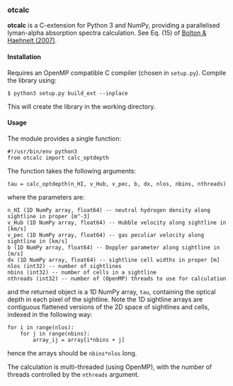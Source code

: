 ### otcalc
**otcalc** is a C-extension for Python 3 and NumPy, providing a parallelised lyman-alpha absorption spectra calculation. See Eq. (15) of [Bolton & Haehnelt (2007)](https://doi.org/10.1111/j.1365-2966.2006.11176.x).

#### Installation
Requires an OpenMP compatible C compiler (chosen in `setup.py`). Compile the library using:

    $ python3 setup.py build_ext --inplace

This will create the library in the working directory.

#### Usage
The module provides a single function:

    #!/usr/bin/env python3
    from otcalc import calc_optdepth

The function takes the following arguments:

    tau = calc_optdepth(n_HI, v_Hub, v_pec, b, dx, nlos, nbins, nthreads)

where the parameters are:

    n_HI (1D NumPy array, float64) -- neutral hydrogen density along sightline in proper [m^-3]
    v_Hub (1D NumPy array, float64) -- Hubble velocity along sightline in [km/s]
    v_pec (1D NumPy array, float64) -- gas peculiar velocity along sightline in [km/s]
    b (1D NumPy array, float64) -- Doppler parameter along sightline in [m/s]
    dx (1D NumPy array, float64) -- sightline cell widths in proper [m]
    nlos (int32) -- number of sightlines
    nbins (int32) -- number of cells in a sightline
    nthreads (int32) -- number of (OpenMP) threads to use for calculation

and the returned object is a 1D NumPy array, `tau`, containing the optical depth in each pixel of the sightline. Note the 1D sightline arrays are contiguous flattened versions of the 2D space of sightlines and cells, indexed in the following way:

```
for i in range(nlos):
    for j in range(nbins):
        array_ij = array[i*nbins + j]
```

hence the arrays should be `nbins*nlos` long.

The calculation is multi-threaded (using OpenMP), with the number of threads controlled by the `nthreads` argument.